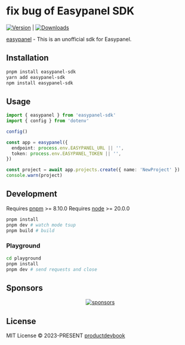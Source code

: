 # fix bug of Easypanel SDK

<span><a href="https://www.npmjs.com/package/easypanel-sdk "><img src="https://img.shields.io/npm/v/easypanel-sdk?style=flat&colorA=18181B&colorB=28CF8D" alt="Version"></a> </span> | <span> <a href="https://www.npmjs.com/package/easypanel-sdk"> <img src="https://img.shields.io/npm/dm/easypanel-sdk?style=flat&colorA=18181B&colorB=28CF8D" alt="Downloads"> </a> </span>

[easypanel](https://easypanel.io) - This is an unofficial sdk for Easypanel.


## Installation

```bash
pnpm install easypanel-sdk
yarn add easypanel-sdk
npm install easypanel-sdk
```


## Usage

```ts
import { easypanel } from 'easypanel-sdk'
import { config } from 'dotenv'

config()

const app = easypanel({
  endpoint: process.env.EASYPANEL_URL || '',
  token: process.env.EASYPANEL_TOKEN || '',
})

const project = await app.projects.create({ name: 'NewProject' })
console.warn(project)
```

## Development

Requires [pnpm](https://pnpm.js.org/) >= 8.10.0
Requires [node](https://nodejs.org/en/) >= 20.0.0

```bash
pnpm install
pnpm dev # watch mode tsup
pnpm build # build
```

### Playground

```bash
cd playground
pnpm install
pnpm dev # send requests and close
```

## Sponsors

<p align="center">
  <a href="https://cdn.jsdelivr.net/gh/oku-ui/static/sponsors/sponsors.svg">
    <img alt="sponsors" src='https://cdn.jsdelivr.net/gh/oku-ui/static/sponsors/sponsors.svg'/>
  </a>
</p>


## License

MIT License © 2023-PRESENT [productdevbook](https://github.com/productdevbook)